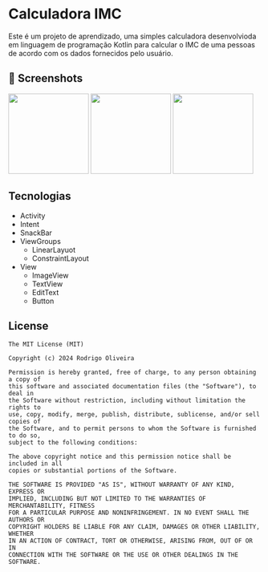 # Calculadora IMC
Este é um projeto de aprendizado, uma simples calculadora desenvolvioda em linguagem de programação Kotlin para calcular o IMC de uma pessoas de acordo com os dados fornecidos pelo usuário.

## :camera_flash: Screenshots
<!-- You can add more screenshots here if you like -->
<img src="https://github.com/user-attachments/assets/9a75cbbd-de06-43d1-8a60-e70ab192426a" width=160/>
<img src="https://github.com/user-attachments/assets/53446d35-1dc6-46b1-b9ff-b75b771e07aa" width=160/>
<img src="https://github.com/user-attachments/assets/f886a4e8-90aa-435d-acda-dd3e179ba9d8" width=160/>

## Tecnologias
- Activity
- Intent
- SnackBar
- ViewGroups
  - LinearLayuot
  - ConstraintLayout
- View
  - ImageView
  - TextView
  - EditText
  - Button   


## License
```
The MIT License (MIT)

Copyright (c) 2024 Rodrigo Oliveira

Permission is hereby granted, free of charge, to any person obtaining a copy of
this software and associated documentation files (the "Software"), to deal in
the Software without restriction, including without limitation the rights to
use, copy, modify, merge, publish, distribute, sublicense, and/or sell copies of
the Software, and to permit persons to whom the Software is furnished to do so,
subject to the following conditions:

The above copyright notice and this permission notice shall be included in all
copies or substantial portions of the Software.

THE SOFTWARE IS PROVIDED "AS IS", WITHOUT WARRANTY OF ANY KIND, EXPRESS OR
IMPLIED, INCLUDING BUT NOT LIMITED TO THE WARRANTIES OF MERCHANTABILITY, FITNESS
FOR A PARTICULAR PURPOSE AND NONINFRINGEMENT. IN NO EVENT SHALL THE AUTHORS OR
COPYRIGHT HOLDERS BE LIABLE FOR ANY CLAIM, DAMAGES OR OTHER LIABILITY, WHETHER
IN AN ACTION OF CONTRACT, TORT OR OTHERWISE, ARISING FROM, OUT OF OR IN
CONNECTION WITH THE SOFTWARE OR THE USE OR OTHER DEALINGS IN THE SOFTWARE.
```
